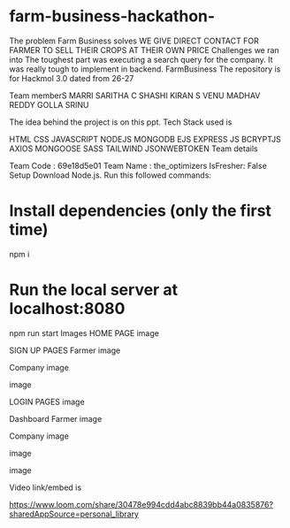 # farm-business-hackathon-
The problem Farm Business solves WE GIVE DIRECT CONTACT FOR FARMER TO SELL THEIR CROPS AT THEIR OWN PRICE  Challenges we ran into The toughest part was executing a search query for the company. It was really tough to implement in backend.
FarmBusiness
The repository is for Hackmol 3.0 dated from 26-27

Team memberS
MARRI SARITHA
C SHASHI KIRAN
S VENU MADHAV REDDY
GOLLA SRINU

The idea behind the project is on this ppt.
Tech Stack used is

HTML
CSS
JAVASCRIPT
NODEJS
MONGODB
EJS
EXPRESS JS
BCRYPTJS
AXIOS
MONGOOSE
SASS
TAILWIND
JSONWEBTOKEN
Team details

Team Code : 69e18d5e01
Team Name : the_optimizers
IsFresher: False
Setup
Download Node.js. Run this followed commands:

# Install dependencies (only the first time)
npm i
# Run the local server at localhost:8080
npm run start
Images
HOME PAGE
image

SIGN UP PAGES
Farmer
image

Company
image

image

LOGIN PAGES
image

Dashboard
Farmer
image

Company
image

image

image

Video link/embed is

https://www.loom.com/share/30478e994cdd4abc8839bb44a0835876?sharedAppSource=personal_library
